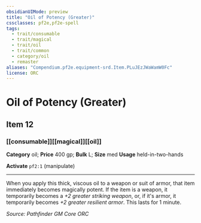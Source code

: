 ```yaml
---
obsidianUIMode: preview
title: "Oil of Potency (Greater)"
cssclasses: pf2e,pf2e-spell
tags:
  - trait/consumable
  - trait/magical
  - trait/oil
  - trait/common
  - category/oil
  - remaster
aliases: "Compendium.pf2e.equipment-srd.Item.PLuJEzJWaWamW0Fc"
license: ORC
---
```

# Oil of Potency (Greater)
## Item 12
### [[consumable]][[magical]][[oil]]

**Category** oil; 
**Price** 400 gp; 
**Bulk** L; **Size** med
**Usage** held-in-two-hands

**Activate** `pf2:1` (manipulate)

* * *

When you apply this thick, viscous oil to a weapon or suit of armor, that item immediately becomes magically potent. If the item is a weapon, it temporarily becomes a _+2 greater striking weapon_, or, if it's armor, it temporarily becomes _+2 greater resilient armor_. This lasts for 1 minute.

*Source: Pathfinder GM Core*
*ORC*